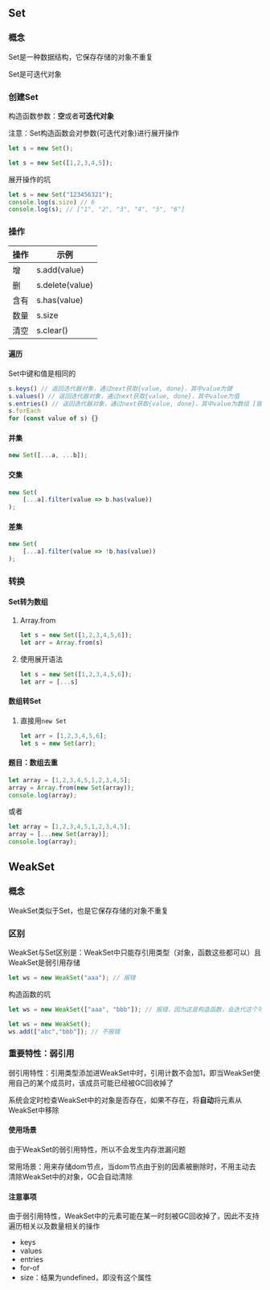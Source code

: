 ## Set

### 概念

Set是一种数据结构，它保存存储的对象不重复

Set是可迭代对象

### 创建Set

构造函数参数：**空**或者**可迭代对象**

注意：Set构造函数会对参数(可迭代对象)进行展开操作

```js
let s = new Set();
```

```js
let s = new Set([1,2,3,4,5]);
```

展开操作的坑

```js
let s = new Set("123456321");
console.log(s.size) // 6
console.log(s); // ["1", "2", "3", "4", "5", "6"]
```

### 操作

| 操作 | 示例            |
| ---- | --------------- |
| 增   | s.add(value)    |
| 删   | s.delete(value) |
| 含有 | s.has(value)    |
| 数量 | s.size          |
| 清空 | s.clear()       |

#### 遍历

Set中键和值是相同的

```js
s.keys() // 返回迭代器对象，通过next获取{value, done}，其中value为键
s.values() // 返回迭代器对象，通过next获取{value, done}，其中value为值
s.entries() // 返回迭代器对象，通过next获取{value, done}，其中value为数组 [键, 值]
s.forEach
for (const value of s) {}
```

#### 并集

```js
new Set([...a, ...b]);
```

#### 交集

```js
new Set(
	[...a].filter(value => b.has(value))
);
```

#### 差集

```js
new Set(
	[...a].filter(value => !b.has(value))
);
```

### 转换

#### Set转为数组

1. Array.from

   ```js
   let s = new Set([1,2,3,4,5,6]);
   let arr = Array.from(s)
   ```

2. 使用展开语法

   ```js
   let s = new Set([1,2,3,4,5,6]);
   let arr = [...s]
   ```

#### 数组转Set

1. 直接用`new Set`

   ```js
   let arr = [1,2,3,4,5,6];
   let s = new Set(arr);
   ```

#### 题目：数组去重

```js
let array = [1,2,3,4,5,1,2,3,4,5];
array = Array.from(new Set(array));
console.log(array);
```

或者

```js
let array = [1,2,3,4,5,1,2,3,4,5];
array = [...new Set(array)];
console.log(array);
```



## WeakSet

### 概念

WeakSet类似于Set，也是它保存存储的对象不重复

### 区别

WeakSet与Set区别是：WeakSet中只能存引用类型（对象，函数这些都可以）且WeakSet是弱引用存储

```js
let ws = new WeakSet("aaa"); // 报错
```

构造函数的坑

```js
let ws = new WeakSet(["aaa", "bbb"]); // 报错，因为这是构造函数，会迭代这个可迭代对象，把它的每项添加进集合中
```

```js
let ws = new WeakSet();
ws.add(["abc","bbb"]); // 不报错
```

### 重要特性：弱引用

弱引用特性：引用类型添加进WeakSet中时，引用计数不会加1，即当WeakSet使用自己的某个成员时，该成员可能已经被GC回收掉了

系统会定时检查WeakSet中的对象是否存在，如果不存在，将**自动**将元素从WeakSet中移除

#### 使用场景

由于WeakSet的弱引用特性，所以不会发生内存泄漏问题

常用场景：用来存储dom节点，当dom节点由于别的因素被删除时，不用主动去清除WeakSet中的对象，GC会自动清除

#### 注意事项

由于弱引用特性，WeakSet中的元素可能在某一时刻被GC回收掉了，因此不支持遍历相关以及数量相关的操作

* keys
* values
* entries
* for-of
* size：结果为undefined，即没有这个属性